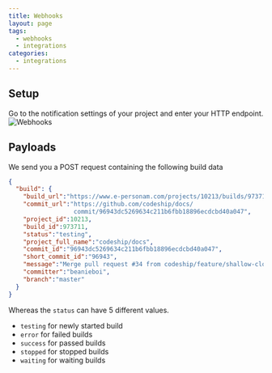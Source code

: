 ```yaml
---
title: Webhooks
layout: page
tags:
  - webhooks
  - integrations
categories:
  - integrations
---
```

## Setup

Go to the notification settings of your project and enter your HTTP endpoint.
![Webhooks]({{site.baseurl}}/images/integrations/notifications.png)

## Payloads

We send you a POST request containing the following build data

```json
{
  "build": {
    "build_url":"https://www.e-personam.com/projects/10213/builds/973711",
    "commit_url":"https://github.com/codeship/docs/
                  commit/96943dc5269634c211b6fbb18896ecdcbd40a047",
    "project_id":10213,
    "build_id":973711,
    "status":"testing",
    "project_full_name":"codeship/docs",
    "commit_id":"96943dc5269634c211b6fbb18896ecdcbd40a047",
    "short_commit_id":"96943",
    "message":"Merge pull request #34 from codeship/feature/shallow-clone",
    "committer":"beanieboi",
    "branch":"master"
  }
}
```

Whereas the `status` can have 5 different values.

- `testing` for newly started build
- `error` for failed builds
- `success` for passed builds
- `stopped` for stopped builds
- `waiting` for waiting builds
